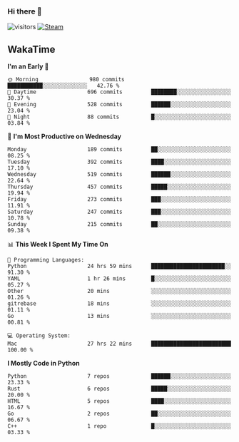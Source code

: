 ### Hi there 👋

![visitors](https://visitor-badge.glitch.me/badge?page_id=zhourunlai)
[![Steam](https://img.shields.io/badge/dynamic/json?url=https%3A%2F%2Fapi.swo.moe%2Fstats%2Fsteamgames%2F76561198285156854&query=count&color=0b1a37&label=Steam&labelColor=134375&logo=steam&suffix=+games&cacheSeconds=3600)](http://steamcommunity.com/profiles/76561198285156854)

## WakaTime
<!--START_SECTION:waka-->
**I'm an Early 🐤** 

```text
🌞 Morning                980 commits         ███████████░░░░░░░░░░░░░░   42.76 % 
🌆 Daytime                696 commits         ████████░░░░░░░░░░░░░░░░░   30.37 % 
🌃 Evening                528 commits         ██████░░░░░░░░░░░░░░░░░░░   23.04 % 
🌙 Night                  88 commits          █░░░░░░░░░░░░░░░░░░░░░░░░   03.84 % 
```
📅 **I'm Most Productive on Wednesday** 

```text
Monday                   189 commits         ██░░░░░░░░░░░░░░░░░░░░░░░   08.25 % 
Tuesday                  392 commits         ████░░░░░░░░░░░░░░░░░░░░░   17.10 % 
Wednesday                519 commits         ██████░░░░░░░░░░░░░░░░░░░   22.64 % 
Thursday                 457 commits         █████░░░░░░░░░░░░░░░░░░░░   19.94 % 
Friday                   273 commits         ███░░░░░░░░░░░░░░░░░░░░░░   11.91 % 
Saturday                 247 commits         ███░░░░░░░░░░░░░░░░░░░░░░   10.78 % 
Sunday                   215 commits         ██░░░░░░░░░░░░░░░░░░░░░░░   09.38 % 
```


📊 **This Week I Spent My Time On** 

```text
💬 Programming Languages: 
Python                   24 hrs 59 mins      ███████████████████████░░   91.30 % 
YAML                     1 hr 26 mins        █░░░░░░░░░░░░░░░░░░░░░░░░   05.27 % 
Other                    20 mins             ░░░░░░░░░░░░░░░░░░░░░░░░░   01.26 % 
gitrebase                18 mins             ░░░░░░░░░░░░░░░░░░░░░░░░░   01.11 % 
Go                       13 mins             ░░░░░░░░░░░░░░░░░░░░░░░░░   00.81 % 

💻 Operating System: 
Mac                      27 hrs 22 mins      █████████████████████████   100.00 % 
```

**I Mostly Code in Python** 

```text
Python                   7 repos             ██████░░░░░░░░░░░░░░░░░░░   23.33 % 
Rust                     6 repos             █████░░░░░░░░░░░░░░░░░░░░   20.00 % 
HTML                     5 repos             ████░░░░░░░░░░░░░░░░░░░░░   16.67 % 
Go                       2 repos             ██░░░░░░░░░░░░░░░░░░░░░░░   06.67 % 
C++                      1 repo              █░░░░░░░░░░░░░░░░░░░░░░░░   03.33 % 
```




<!--END_SECTION:waka-->

